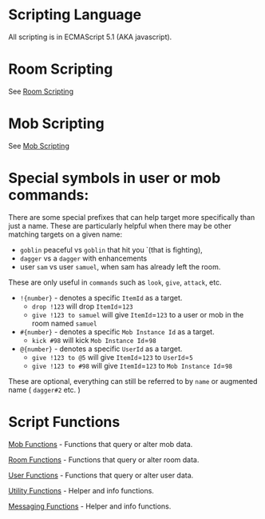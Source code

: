 # Scripting Language

All scripting is in ECMAScript 5.1 (AKA javascript).

# Room Scripting
See [Room Scripting](ROOM_SCRIPTING.md)

# Mob Scripting
See [Mob Scripting](MOB_SCRIPTING.md)

# Special symbols in user or mob commands:

There are some special prefixes that can help target more specifically than just a name.
These are particularly helpful when there may be other matching targets on a given name:
* `goblin` peaceful vs `goblin` that hit you `(that is fighting), 
* `dagger` vs a `dagger` with enhancements
* user `sam` vs user `samuel`, when sam has already left the room.

These are only useful in `commands` such as `look`, `give`, `attack`, etc.

* `!{number}` - denotes a specific `ItemId` as a target. 
  * `drop !123` will drop `ItemId`=`123`
  * `give !123 to samuel` will give `ItemId`=`123` to a user or mob in the room named `samuel`
* `#{number}` - denotes a specific `Mob Instance Id` as a target.
  * `kick #98` will kick `Mob Instance Id`=`98`
* `@{number}` - denotes a specific `UserId` as a target.
  * `give !123 to @5` will give `ItemId`=`123` to `UserId`=`5`
  * `give !123 to #98` will give `ItemId`=`123` to `Mob Instance Id`=`98`

These are optional, everything can still be referred to by `name` or augmented name ( `dagger#2` etc. )

# Script Functions

[Mob Functions](FUNCTIONS_MOBS.md) - Functions that query or alter mob data.

[Room Functions](FUNCTIONS_ROOMS.md) - Functions that query or alter room data.

[User Functions](FUNCTIONS_USERS.md) - Functions that query or alter user data.

[Utility Functions](FUNCTIONS_UTIL.md) - Helper and info functions.

[Messaging Functions](FUNCTIONS_MESSAGING.md) - Helper and info functions.

